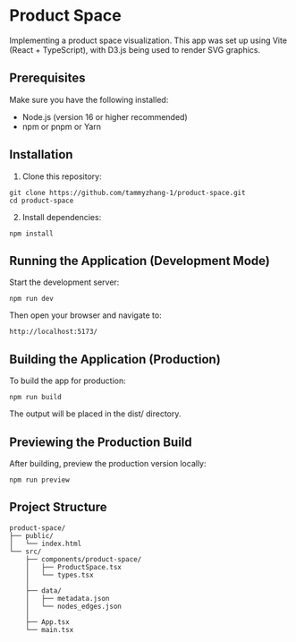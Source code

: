 # Product Space

Implementing a product space visualization. This app was set up using Vite (React + TypeScript), with D3.js being used to render SVG graphics.

## Prerequisites
Make sure you have the following installed:
- Node.js (version 16 or higher recommended)
- npm or pnpm or Yarn

## Installation
1. Clone this repository:
```
git clone https://github.com/tammyzhang-1/product-space.git
cd product-space
```
2. Install dependencies:
```
npm install
```

## Running the Application (Development Mode)
Start the development server:
```
npm run dev
```
Then open your browser and navigate to:
```
http://localhost:5173/
```

## Building the Application (Production)
To build the app for production:
```
npm run build
```
The output will be placed in the dist/ directory.

## Previewing the Production Build
After building, preview the production version locally:
```
npm run preview
```

## Project Structure
```
product-space/
├── public/
│   └── index.html         
└── src/
    ├── components/product-space/
    │   ├── ProductSpace.tsx
    │   └── types.tsx
    │
    ├── data/
    │   ├── metadata.json
    │   └── nodes_edges.json
    │
    ├── App.tsx
    └── main.tsx             
```